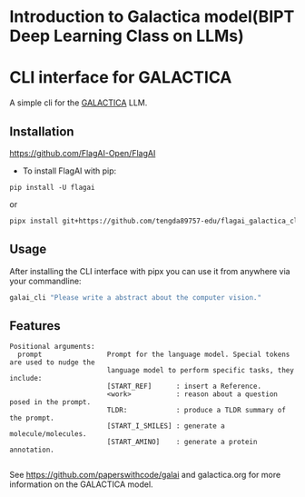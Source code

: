 # Introduction to Galactica model(BIPT Deep Learning Class on LLMs)


# CLI interface for GALACTICA
A simple cli for the [GALACTICA](https://github.com/paperswithcode/galai) LLM. 

## Installation 

https://github.com/FlagAI-Open/FlagAI

- To install FlagAI with pip:
```shell
pip install -U flagai
```

or
```bash
pipx install git+https://github.com/tengda89757-edu/flagai_galactica_cli.git
```
## Usage
After installing the CLI interface with pipx you can use it from anywhere via your commandline:
```bash
galai_cli "Please write a abstract about the computer vision."   
```

## Features

```
Positional arguments:
  prompt                Prompt for the language model. Special tokens are used to nudge the 
                        language model to perform specific tasks, they include: 
                        [START_REF]      : insert a Reference. 
                        <work>           : reason about a question posed in the prompt. 
                        TLDR:            : produce a TLDR summary of the prompt. 
                        [START_I_SMILES] : generate a molecule/molecules.
                        [START_AMINO]    : generate a protein annotation.


```
See https://github.com/paperswithcode/galai and galactica.org for more information on the GALACTICA model.